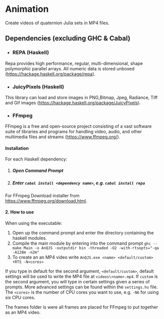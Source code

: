 # Animation

Create videos of quaternion Julia sets in MP4 files. 

## Dependencies (excluding GHC & Cabal) 

- ### REPA (Haskell)
Repa provides high performance, regular, multi-dimensional, shape polymorphic parallel arrays. All numeric data is stored unboxed (https://hackage.haskell.org/package/repa).

- ### JuicyPixels (Haskell)
This library can load and store images in PNG,Bitmap, Jpeg, Radiance, Tiff and Gif images (https://hackage.haskell.org/package/JuicyPixels).

- ### FFmpeg
FFmpeg is a free and open-source project consisting of a vast software suite of libraries and programs for handling video, audio, and other multimedia files and streams (https://www.ffmpeg.org/).

#### Installation
For each Haskell dependency: 
1. ##### Open Command Prompt 
2. ##### Enter ` cabal install <dependency name> `, e.g. ` cabal install repa `

For FFmpeg
Download installer from https://www.ffmpeg.org/download.html.

#### 2. How to use 

When using the executable:
1. Open up the command prompt and enter the directory containing the haskell modules.
2. Compile the main module by entering into the command prompt `ghc --make Main -o AnQJS -outputdir bin -threaded -O2 -with-rtsopts="-qa -A128m -n2m"` 
3. To create an an MP4 video write ` AnQJS.exe <name> <default/custom> +RTS -N<cores> `

If you type in default for the second argument, ` <default/custom> `, default settings will be used to write the MP4 file at ` videos\<name>.mp4 `. If ` custom ` is the second argument, you will type in certain settings given a series of prompts. More advanced settings can be found within the ` settings.hs ` file. The ` <cores> ` is the number of CPU cores you want to use, e.g. ` -N6 ` for using six CPU cores. 

The frames folder is were all frames are placed for FFmpeg to put together as an MP4 video. 
